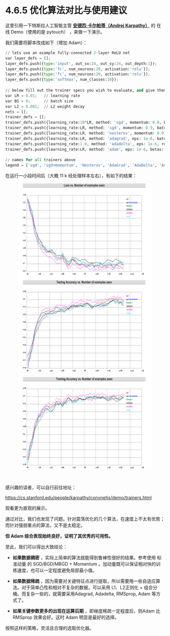 
# 4.6.5 优化算法对比与使用建议

这里引用一下特斯拉人工智能主管 **[安德烈·卡尔帕蒂（Andrej Karpathy）](https://github.com/karpathy)** 的 在线 Demo（使用的是 pytouch） ，来做一下演示。

我们需要将脚本改成如下（增加 Adam）：

```python
// lets use an example fully-connected 2-layer ReLU net
var layer_defs = [];
layer_defs.push({type:'input', out_sx:24, out_sy:24, out_depth:1});
layer_defs.push({type:'fc', num_neurons:20, activation:'relu'});
layer_defs.push({type:'fc', num_neurons:20, activation:'relu'});
layer_defs.push({type:'softmax', num_classes:10});

// below fill out the trainer specs you wish to evaluate, and give them names for legend
var LR = 0.01;   // learning rate
var BS = 8;      // batch size
var L2 = 0.001;  // L2 weight decay
nets = [];
trainer_defs = [];
trainer_defs.push({learning_rate:10*LR, method: 'sgd', momentum: 0.0, batch_size:BS, l2_decay:L2});
trainer_defs.push({learning_rate:LR, method: 'sgd', momentum: 0.9, batch_size:BS, l2_decay:L2});
trainer_defs.push({learning_rate:LR, method: 'nesterov', momentum: 0.9, batch_size:BS, l2_decay:L2});
trainer_defs.push({learning_rate:LR, method: 'adagrad', eps: 1e-6, batch_size:BS, l2_decay:L2});
trainer_defs.push({learning_rate:1.0, method: 'adadelta', eps: 1e-6, ro:0.95, batch_size:BS, l2_decay:L2});
trainer_defs.push({learning_rate:LR, method: 'adam', eps: 1e-6, betas:[0.9, 0.999], batch_size:BS, l2_decay:L2});

// names for all trainers above
legend = ['sgd', 'sgd+momentum', 'Nesterov', 'AdaGrad', 'AdaDelta', 'Adam'];
```

在运行一小段时间后（大概 11 k 经处理样本左右），有如下的结果：

<center>
<figure>
   <img  
      width = "600" height = "900"
      src="../../Pictures/GD_compare.png" alt="">
</figure>
</center>

<br>

感兴趣的读者，可以自行前往地址：

https://cs.stanford.edu/people/karpathy/convnetjs/demo/trainers.html

观看更为直观的展示。

通过对比，我们也发现了问题。针对震荡优化的几个算法，在速度上不太有优势；而针对强弱重点的算法，又不是太稳定。

**但 Adam 综合表现始终良好，证明了其优秀的可用性。**

至此，我们可以得出大致结论：

- **如果数据稠密** ，实际上简单的算法就能得到鲁棒性很好的结果。参考使用 标准动量 的 SGD/BGD/MBGD + Momentum 。加动量既可以保证相对快的训练速度，也可以一定程度避免局部最小值。

- **如果数据稀疏** ，因为需要对关键特征点进行提取，所以需要用一些自适应算法。对于简单凸性和相对不复杂的数据，可以采用 L1、L2正则化 + 组合分桶。而复杂一些的，就需要采用Adagrad, Adadelta, RMSprop, Adam 等方式了。

- **如果关键参数更多的出现在运算后期** ，即梯度稀疏一定程度后，则Adam 比 RMSprop 效果会好。这时 Adam 明显是最好的选择。

按照这样的策略，灵活且合理的选取优化器。


[ref]: References_4.md